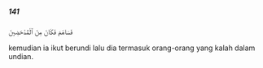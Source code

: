##### 141

<span class="ayah">فَسَاهَمَ فَكَانَ مِنَ ٱلْمُدْحَضِينَ</span>

<span class="ayah_translation">kemudian ia ikut berundi lalu dia termasuk orang-orang yang kalah dalam undian.</span>
